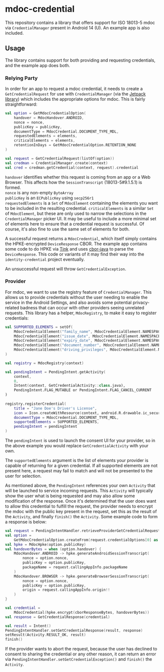 # mdoc-credential

This repository contains a library that offers support for ISO 18013-5 mdoc via
`CredentialManager` present in Android 14 (U). An example app is also included.

## Usage

The library contains support for both providing and requesting credentials, and the example app
does both.

### Relying Party

In order for an app to request a mdoc credential, it needs to create a `GetCredentialRequest` for
use with `CredentialManager` (via the [Jetpack library](https://developer.android.com/jetpack/androidx/releases/credentials)) which includes the appropriate options for mdoc. This is fairly
straightforward:

```kotlin
val option = GetMdocCredentialOption(
    handover = MdocHandover.ANDROID,
    nonce = nonce,
    publicKey = publicKey,
    documentType = MdocCredential.DOCUMENT_TYPE_MDL,
    requestedElements = elements,
    criticalElements = elements,
    retentionInDays = GetMdocCredentialOption.RETENTION_NONE
)

val request = GetCredentialRequest(listOf(option))
val credman = CredentialManager.create(context)
val cred = credman.getCredential(context, request).credential
```

`handover` identifies whether this request is coming from an app or a Web Browser. This affects how
the `SessionTranscript` (18013-5#9.1.5.1) is formed.  
`nonce` is any non-empty `ByteArray`  
`publicKey` is an `ECPublicKey` using `secp256r1`  
`requestedElements` is a `Set` of `MdocElement` containing the elements you want to be included
in the resulting credential.
`criticalElements` is a similar `Set` of `MdocElement`, but these are only used to narrow the
selections in the `CredentialManager` picker UI. It may be useful to include a more minimal set
of elements here to ensure that a credential request is successful. Of course, it's also fine to
use the same set of elements for both.  
  
A successful request returns a `MdocCredential`, which itself simply contains the HPKE-encrypted
`DeviceResponse` CBOR. The example app contains some code to do HPKE via
[Tink](https://developers.google.com/tink) and uses [cbor-java](https://github.com/c-rack/cbor-java)
to parse the `DeviceResponse`. This code or variants of it may find their way into the
`identity-credential` project eventually.  
  
An unsuccessful request will throw `GetCredentialException`.

### Provider

For mdoc, we want to use the registry feature of `CredentialManager`. This allows us to provide
credentials without the user needing to enable the service in the Android Settings, and also
avoids some potential privacy-related badness that can occur with other providers seeing
unrelated requests. This library has a helper, `MdocRegistry`, to make it easy to register credentials:

```kotlin
val SUPPORTED_ELEMENTS = setOf(
    MdocCredentialElement("family_name", MdocCredentialElement.NAMESPACE_MDL),
    MdocCredentialElement("issue_date", MdocCredentialElement.NAMESPACE_MDL),
    MdocCredentialElement("expiry_date", MdocCredentialElement.NAMESPACE_MDL),
    MdocCredentialElement("document_number", MdocCredentialElement.NAMESPACE_MDL),
    MdocCredentialElement("driving_privileges", MdocCredentialElement.NAMESPACE_MDL),
)

val registry = MdocRegistry(context)

val pendingIntent = PendingIntent.getActivity(
    context,
    0,
    Intent(context, GetCredentialActivity::class.java),
    PendingIntent.FLAG_MUTABLE or PendingIntent.FLAG_CANCEL_CURRENT
)
        
registry.registerCredential(
    title = "Jane Doe's Driver's License",
    icon = Icon.createWithResource(context, android.R.drawable.ic_secure),
    documentType = MdocCredential.DOCUMENT_TYPE_MDL,
    supportedElements = SUPPORTED_ELEMENTS,
    pendingIntent = pendingIntent
)
```

The `pendingIntent` is used to launch the consent UI for your provider, so in the above example
you would replace `GetCredentialActivity` with your own.  
  
The `supportedElements` argument is the list of elements your provider is capable of returning
for a given credential. If all supported elements are not present here, a request may fail to match
and will not be presented to the user for selection.
  
As mentioned above, the `PendingIntent` references your own `Activity` that will be launched to
service incoming requests. This `Activity` will typically show the user what is being requested and
may also allow some modification of the response. Once it's determined that the user does want to
allow this credential to fulfill the request, the provider needs to encrypt the mdoc with the
public key present in the request, set this as the result of the `Activity`, and finally `finish()`
the `Activity`. Some example code to form a response is below:

```kotlin
val request = PendingIntentHandler.retrieveProviderGetCredentialRequest(intent)!!
val option =
    GetMdocCredentialOption.createFrom(request.credentialOptions[0] as GetCustomCredentialOption)
val hpke = MdocHpke(option.publicKey)
val handoverBytes = when (option.handover) {
    MdocHandover.ANDROID -> hpke.generateAndroidSessionTranscript(
        nonce = option.nonce,
        publicKey = option.publicKey,
        packageName = request.callingAppInfo.packageName
    )
    MdocHandover.BROWSER -> hpke.generateBrowserSessionTranscript(
        nonce = option.nonce,
        publicKey = option.publicKey,
        origin = request.callingAppInfo.origin!!
    )
}

val credential =
    MdocCredential(hpke.encrypt(cborResponseBytes, handoverBytes))
val response = GetCredentialResponse(credential)

val result = Intent()
PendingIntentHandler.setGetCredentialResponse(result, response)
setResult(Activity.RESULT_OK, result)
finish()
```

If the provider wants to abort the request, because the user has declined to consent to sharing the
credential or any other reason, it can return an error via `PendingIntentHandler.setGetCredentialException()`
and `finish()` the `Activity`.